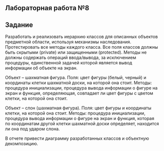 ## Лабораторная работа №8 
 
## Задание

Разработать и реализовать иерархию классов для описанных объектов предметной области, используя механизмы наследования. Протестировать все методы каждого класса. Все поля классов должны быть скрытыми (private) или защищенными (protected). Методы не должны содержать операций ввода/вывода, за исключением процедуры, единственной задачей которой является вывод информации об объекте на экран.

Объект – шахматная фигура. Поля: цвет фигуры (белый, черный) и координаты клетки шахматной доски, на которой она стоит. Методы: процедура инициализации, процедура вывода информации о фигуре на экран и функция, определяющая, совпадает ли цвет фигуры с цветом клетки, на которой она стоит.

Объект – слон (шахматная фигура). Поля: цвет фигуры и координаты клетки, на которой она стоит. Методы: процедура инициализации, процедура вывода информации о фигуре на экран и функция, которая по координатам другой клетки шахматной доски определяет, находится ли она под ударом слона.

В отчете привести диаграмму разработанных классов и объектную декомпозицию.
